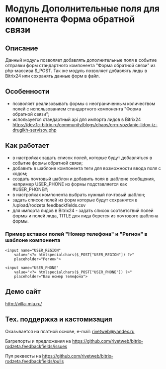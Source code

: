 ﻿
# Модуль Дополнительные поля для компонента Форма обратной связи

## Описание

Данный модуль позволяет добавлять дополнительные поля в событие отправки форм стандартного компонента "Форма обратной связи" из php-массива $_POST. Так же модуль позволяет добавлять лиды в Bitrix24 или сохранять данные форм в файл.

## Особенности

- позволяет реализовывать формы с неограниченным количеством полей с использованием стандартного компонента "Форма обратной связи";
- используется стандартный api для импорта лидов в Bitrix24 https://dev.1c-bitrix.ru/community/blogs/chaos/crm-sozdanie-lidov-iz-drugikh-servisov.php

## Как работает

- в настройках задать список полей, которые будут добавляться в событие формы обратной связи;
- добавить в шаблоне компонента теги для возможности ввода поля с кодом;
- создать почтовый шаблон и добавить поля в шаблоне сообщения, например USER_PHONE из формы подставляется как #USER_PHONE#;
- в настройках компонента выбрать нужный почтовый шаблон;
- задать список полей из форм которые будут сохранятся в /upload/rodzeta.feedbackfields.csv
- для импорта лидов в Bitrix24 - задать список соответствий полей формы и полей лида, TITLE для лида берется из почтового шаблона формы.

### Пример вставки полей "Номер телефона" и "Регион" в шаблоне компонента

    <input name="USER_REGION" 
        value="<?= htmlspecialchars($_POST["USER_REGION"]) ?>"
        placeholder="Регион">

    <input name="USER_PHONE" 
        value="<?= htmlspecialchars($_POST["USER_PHONE"]) ?>" 
        placeholder="Ваш номер телефона">

## Демо сайт

http://villa-mia.ru/

## Тех. поддержка и кастомизация

Оказывается на платной основе, e-mail: rivetweb@yandex.ru

Багрепорты и предложения на https://github.com/rivetweb/bitrix-rodzeta.feedbackfields/issues

Пул реквесты на https://github.com/rivetweb/bitrix-rodzeta.feedbackfields/pulls
